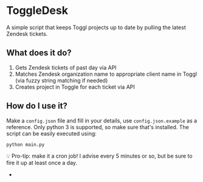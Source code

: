 # ToggleDesk

A simple script that keeps Toggl projects up to date by pulling the latest Zendesk tickets.

## What does it do?

1. Gets Zendesk tickets of past day via API
2. Matches Zendesk organization name to appropriate client name in Toggl (via fuzzy string matching if needed)
3. Creates project in Toggle for each ticket via API

## How do I use it?

Make a `config.json` file and fill in your details, use `config.json.example` as a reference. Only python 3 is supported, so make sure that's installed. The script can be easily executed using:

```
python main.py
```

💡 Pro-tip: make it a cron job! I advise every 5 minutes or so, but be sure to fire it up at least once a day.

- 
